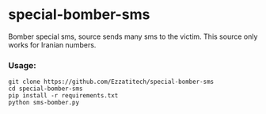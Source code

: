 # special-bomber-sms
Bomber special sms, source sends many sms to the victim. This source only works for Iranian numbers.

### Usage:
```
git clone https://github.com/Ezzatitech/special-bomber-sms
cd special-bomber-sms
pip install -r requirements.txt
python sms-bomber.py
```
